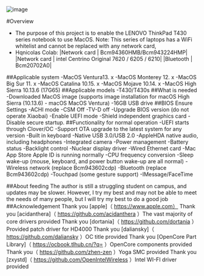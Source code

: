 ![image](https://i.ibb.co/4WDLgg2/t430-ventura.jpg)

#Overview
- The purpose of this project is to enable the LENOVO ThinkPad T430 series notebook to use MacOS.
Note: This series of laptops has a WiFi whitelist and cannot be replaced with any network card,
- Hqnicolas Colab:
|Network card | Bcm94360HMB/Bcm943224HMP|
|Network card | intel Centrino Original 7620 / 6205 / 6210|
|Bluetooth | Bcm20702A0|


##Applicable system
-MacOS Ventura13. x
-MacOS Monterey 12. x
-MacOS Big Sur 11. x
-MacOS Catalina 10.15. x
-MacOS Mojave 10.14. x
-MacOS High Sierra 10.13.6 (17G65)
##Applicable models
-T430/T430s
##What is needed
-Downloaded MacOS image (supports image installation for macOS High Sierra (10.13.6) - macOS MacOS Ventura)
-16GB USB drive
##BIOS Ensure Settings
-ACHI mode
-CSM Off
-TV-D off
-Upgrade BIOS version (do not operate Xiaobai)
-Enable UEFI mode
-Shield independent graphics card
-Disable secure startup.
##Functionality for normal operation
-UEFI starts through Clover/OC
-Support OTA upgrade to the latest system for any version
-Built in keyboard
-Native USB 3.0/USB 2.0
-AppleHDA native audio, including headphones
-Integrated camera
-Power management
-Battery status
-Backlight control
-Nuclear display driver
-Wired Ethernet card
-Mac App Store Apple ID is running normally
-CPU frequency conversion
-Sleep wake-up (mouse, keyboard, and power button wake-up are all normal)
-Wireless network (replace Bcm943602cdp)
-Bluetooth (replace Bcm943602cdp)
-Touchpad (some gesture support)
-IMessage/FaceTime

##About feeding
The author is still a struggling student on campus, and updates may be slower. However, I try my best and may not be able to meet the needs of many people, but I will try my best to do a good job
##Acknowledgement
Thank you [apple]（ https://www.apple.com）
Thank you [acidanthera]（ https://github.com/acidanthera ）The vast majority of core drivers provided
Thank you [dortania]（ https://github.com/dortania ）Provided patch driver for HD4000
Thank you [daliansky]（ https://github.com/daliansky ）OC title provided
Thank you [OpenCore Part Library]（ https://ocbook.tlhub.cn/?q= ）OpenCore components provided
Thank you（ https://github.com/zhen-zen ）Yoga SMC provided
Thank you [zxystd]（ https://github.com/OpenIntelWireless ）Intel WI-FI driver provided
